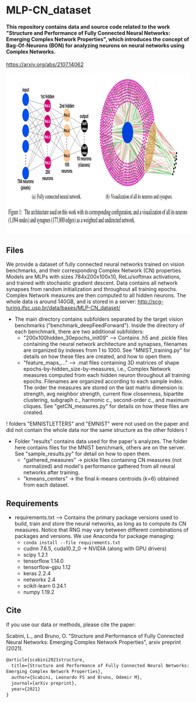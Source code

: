 # MLP-CN_dataset

#### This repository contains data and source code related to the work "Structure and Performance of Fully Connected Neural Networks: Emerging Complex Network Properties", which introduces the concept of Bag-Of-Neurons (BON) for analyzing neurons on neural networks using Complex Networks.

https://arxiv.org/abs/2107.14062

<p align="center">
    <img src="example.png" height="440px">
</p>


## Files
We provide a dataset of fully connected neural networks trained on vision benchmarks, and their corresponding Complex Network (CN) properties. Models are MLPs with sizes 784x200x100x10, ReLu/softmax activations, and trained with stochastic gradient descent. Data contains all network synapses from random initialization and throughout all training epochs. Complex Network measures are then computed to all hidden neurons. The whole data is around 140GB, and is stored in a server: http://scg-turing.ifsc.usp.br/data/bases/MLP-CN_dataset/
  * The main directory contains subfolders separated by the target vision benchmarks ("benchmark_deepFeedForward"). Inside the directory of each benchmark, there are two additional subfolders:    
    * "200x100hidden_30epochs_init09" --> Contains .h5 and .pickle files containing the neural network architecture and synapses, filenames are organized by indexes from 1 to 1000. See "MNIST_training.py" for details on how these files are created, and how to open them. 
    * "feature_maps_..." --> .mat files containing 3D matrices of shape epochs-by-hidden_size-by-measures, i.e., Complex Network measures computed from each hidden neuron throughout all training epochs. Filenames are organized according to each sample index. The order the measures are stored on the last matrix dimension is: strength, avg neighbor strength, current flow closenness, bipartite clustering, subgraph c., harmonic c., second-order c., and maximum cliques. See "getCN_measures.py" for details on how these files are created.

! folders "EMNISTLETTERS" and "EMNIST" were not used on the paper and did not contain the whole data nor the same structure as the other folders !

* Folder "results" contains data used for the paper's analyzes. The folder here contains files for the MNIST benchmark, others are on the server. See "sample_results.py" for detail on how to open them.
  * "gathered_measures" -> pickle files containing CN measures (not normalized) and model's performance gathered from all neural networks after training.
  * "kmeans_centers" -> the final k-means centroids (k=6) obtained from each dataset.

## Requirements
* requirements.txt --> Contains the primary package versions used to build, train and store the neural networks, as long as to compute its CN measures. Notice that RNG may vary between different combinations of packages and versions. We use Anaconda for package managing:
  *  `conda install --file requirements.txt` 
  * cudnn 7.6.5, cuda10.2_0 -> NVIDIA (along with GPU drivers)
  * scipy 1.2.1             
  * tensorflow 1.14.0    
  * tensorflow-gpu 1.12
  * keras 2.2.4       
  * networkx 2.4       
  * scikit-learn 0.24.1   
  * numpy 1.19.2    

## Cite

If you use our data or methods, please cite the paper:

Scabini, L., and Bruno, O. "Structure and Performance of Fully Connected Neural Networks: Emerging Complex Network Properties", arxiv preprint (2021).

```
@article{scabini2021structure,
  title={Structure and Performance of Fully Connected Neural Networks: Emerging Complex Network Properties},
  author={Scabini, Leonardo FS and Bruno, Odemir M},
  journal={arXiv preprint},
  year={2021}
}
```     
